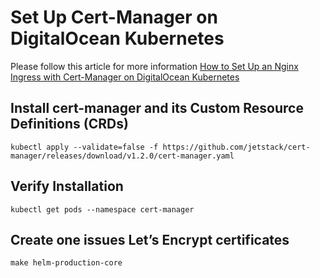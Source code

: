 # Set Up Cert-Manager on DigitalOcean Kubernetes

Please follow this article for more information [How to Set Up an Nginx Ingress with Cert-Manager on DigitalOcean Kubernetes](https://www.digitalocean.com/community/tutorials/how-to-set-up-an-nginx-ingress-with-cert-manager-on-digitalocean-kubernetes)

## Install cert-manager and its Custom Resource Definitions (CRDs)

```
kubectl apply --validate=false -f https://github.com/jetstack/cert-manager/releases/download/v1.2.0/cert-manager.yaml
```

## Verify Installation

```
kubectl get pods --namespace cert-manager
```

## Create one issues Let’s Encrypt certificates

```
make helm-production-core
```
